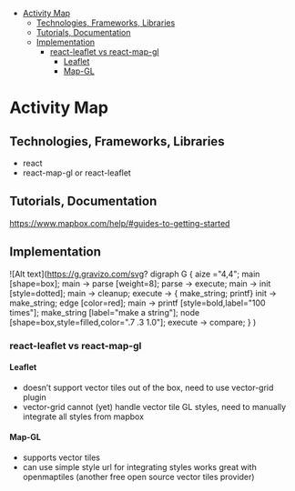 <!-- TOC -->

- [Activity Map](#activity-map)
    - [Technologies, Frameworks, Libraries](#technologies-frameworks-libraries)
    - [Tutorials, Documentation](#tutorials-documentation)
    - [Implementation](#implementation)
        - [react-leaflet vs react-map-gl](#react-leaflet-vs-react-map-gl)
            - [Leaflet](#leaflet)
            - [Map-GL](#map-gl)

<!-- /TOC -->
# Activity Map

## Technologies, Frameworks, Libraries
* react
* react-map-gl or react-leaflet

## Tutorials, Documentation
<https://www.mapbox.com/help/#guides-to-getting-started>

## Implementation

![Alt text](https://g.gravizo.com/svg?
  digraph G {
    aize ="4,4";
    main [shape=box];
    main -> parse [weight=8];
    parse -> execute;
    main -> init [style=dotted];
    main -> cleanup;
    execute -> { make_string; printf}
    init -> make_string;
    edge [color=red];
    main -> printf [style=bold,label="100 times"];
    make_string [label="make a string"];
    node [shape=box,style=filled,color=".7 .3 1.0"];
    execute -> compare;
  }
)

### react-leaflet vs react-map-gl

#### Leaflet
* doesn’t support vector tiles out of the box, need to use vector-grid plugin
* vector-grid cannot (yet) handle vector tile GL styles, need to manually integrate all styles from mapbox

#### Map-GL
* supports vector tiles
* can use simple style url for integrating styles
works great with openmaptiles (another free open source vector tiles provider)
